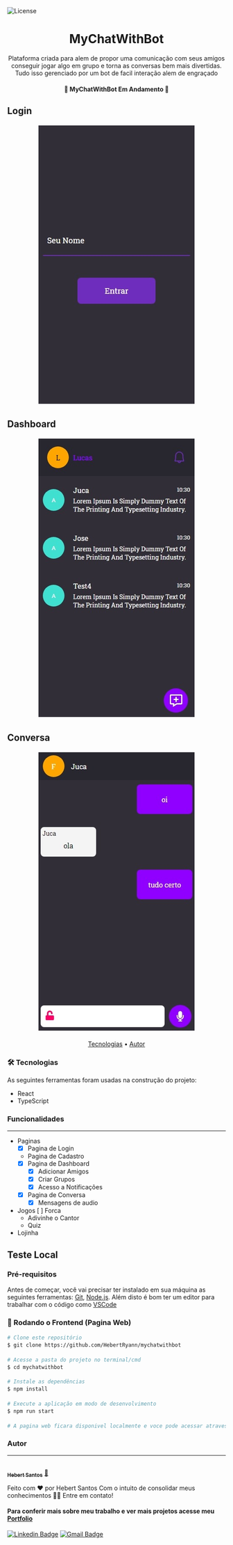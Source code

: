 <img alt="License" src="https://img.shields.io/badge/license-MIT-brightgreen">

<h1 align="center">
  MyChatWithBot
</h1>

<!-- <h3 align="center">
    <a href="https://hebertryann.github.io/react-gh-pages/#/">Teste o MyChatWithBot</a>
</h3> -->

<p align="center">
  Plataforma criada para alem de propor uma comunicação com seus amigos conseguir jogar algo em grupo e torna as conversas bem mais divertidas. Tudo isso gerenciado por um bot de facil interação alem de engraçado
</p>

<h4 align="center"> 
🚀 MyChatWithBot Em Andamento 🚧
</h4>

<h2>
  <p>Login</p>
  <div align="center">
    <img alt="Login MyChatWithBot" src="public/mychatlogin.jpeg"/>
  </div>
</h2>

<h2>
  
  <p>Dashboard</p>
    <div align="center">
      <img alt="Dashboard MyChatWithBot" src="public/mychatdashboard.jpeg"/>
    </div>
</h2>

<h2>
  <p>Conversa</p>
    <div align="center">
      <img alt="Cadastro MyChatWithBot" src="public/mychatchat.jpeg"/>
    </div>
</h2>


<p align="center">
 <a href="#-tecnologias">Tecnologias</a> • 
 <a href="#autor">Autor</a>
</p>

### 🛠 Tecnologias

As seguintes ferramentas foram usadas na construção do projeto:

- React
- TypeScript

### Funcionalidades
---
- Paginas
  - [x] Pagina de Login
  - Pagina de Cadastro
  - [x] Pagina de Dashboard
    - [x] Adicionar Amigos
    - [x] Criar Grupos
    - [x] Acesso a Notificações
  - [x] Pagina de Conversa
    - [x] Mensagens de audio
- Jogos
  [ ] Forca
  - Adivinhe o Cantor
  - Quiz
- Lojinha
  

## Teste Local
### Pré-requisitos

Antes de começar, você vai precisar ter instalado em sua máquina as seguintes ferramentas:
[Git](https://git-scm.com), [Node.js](https://nodejs.org/en/). Além disto é bom ter um editor para trabalhar com o código como [VSCode](https://code.visualstudio.com/)

### 🎲 Rodando o Frontend (Pagina Web)

```bash
# Clone este repositório
$ git clone https://github.com/HebertRyann/mychatwithbot

# Acesse a pasta do projeto no terminal/cmd
$ cd mychatwithbot

# Instale as dependências
$ npm install

# Execute a aplicação em modo de desenvolvimento
$ npm run start

# A pagina web ficara disponivel localmente e voce pode acessar atraves de <http://localhost:3000>
```

### Autor
---

<a href="https://www.linkedin.com/in/hebertryansantos/">
 <img style="border-radius: 50%;" src="https://avatars.githubusercontent.com/u/58072948?v=4" width="100px;" alt=""/>
 <br />
 <sub><b>Hebert Santos</b></sub></a> <a href="https://www.linkedin.com/in/hebertryansantos/" title="Perfil">🚀</a>

Feito com ❤️ por Hebert Santos Com o intuito de consolidar meus conhecimentos 👋🏽 Entre em contato!
#### Para conferir mais sobre meu trabalho e ver mais projetos acesse meu [Portfolio](https://hebertryann.github.io/portfolio/)

[![Linkedin Badge](https://img.shields.io/badge/-Hebert-blue?style=flat-square&logo=Linkedin&logoColor=white&link=https://www.linkedin.com/in/hebertryansantos/)](https://www.linkedin.com/in/hebertryansantos/) 
[![Gmail Badge](https://img.shields.io/badge/-hebertryann40@gmail.com-c14438?style=flat-square&logo=Gmail&logoColor=white&link=mailto:hebertryann40@gmail.com)](mailto:hebertryann40@gmail.com)



<!-- # Requisitos

### Lojiha

# --------------------------------------------- #

# Jogos ## 

### [] - Fazer a forca 

### [] - Fazer a Emojis

### [] - Fazer a Quest

# --------------------------------------------- #

# Forca #

### [] - Modal para aceitar ou recusar

### [] - Coraçoes para os erros

### [] - Escolher a palavra automatico e maual

### [] - O usuario deve poder repetir o jogo



### Request ###

# [✔] - Alert com aceita e recusa detro

# [] - Alerta de messages so pode ser mostrado se estive fora do dash e da propria coversa

# [] - Fazer o alerta de novas menssagens

# [] - A pessoa do dash em 1 tem quer a com a msg mais recete

# [✔] - fazer equest de group e a request tem que ter o ome do grupo

# [✔] - Request de grupos nao esta sendo em real time




# Animaçoes #

# [✔] - terminar as animaçoes comm css 
# [] - Selecionar o usuario criar grupos nao funciona com touch ele uga





### Menssagens ###

# [✔] - Menssagens nao estao sendo enviadas
# [] - Eviar message de audio

### Menssagens Audio ###

# [] - Eviar message de audio




### Grupos ###

# [✔] - Criar grupos nao funciona

# [✔] - Quando criar o grupo remover os selecionados

# [✔] - Nao e ter mais de um grupo um sustitui o outro

# [✔] - termiar estilos da criaçao

# [✔] - ajeitar a fuçao de press 

# [✔] - Quado remover tosos os usuarios da criaça odo grupo mover-lo para o modal aterior 

























































###### METAS PASSADAS todas feitas

## TERMINAR EM 3 DIAS, 4 DIA FAZER O MEU PERFIL

## O USUARIO QEU ESCOLHER NAO PARA A FORCA NAO DEVE VER A PALAVRA NEM OS CORAÇOES OU SEJA NAO ESCITE NO GAME

## O USUARIO QUE ESCOLHER NAO NAO PODE ENVIAR MENSAGEM

## FAZER O PERGUNTA E RESPOSTA

## 1-Mandar a quest ✔

## 2-Mudar a quest enquanto o jogo esta em andamento ✔

## 2-Mudar a quest enquanto o jogo esta em andamento ✔

## 3-COLOCAR O ACERTO REUTILIZANDO O DO EMOJIS ✔

## 4-Pergutar quatas quest eles querem 6,8,10,12 ✔

## 5-pergutas quatas temas eles vao querer 1,2 ou 3 ✔

## 8-mada ao fial quatos cada acertou ✔

## 9-colocar uma explosao de cofete e abri um modaul com um yop rankinhg ✔

## 10-FAzer o modal de win ✔

## 11- fazer o caminho aleatorio ✔

## FAZER O MEU PERFIL ADMIN

## Ajeitar a forca { Messagem de saida como do admin, camiho de escolher, caminho aleatorio, restart quando ganha e perde, nao deixar a mesma letra errada tira 2 vidas de pessoas diferente, coraçoes sendo retirados e renderizados em tela } ✔

## Ajeitar os quest { Terminado: caminho de escolher, caminho aleatorio, caminho de restart } ✔

## AJEITAR EMOJIS { FAZER O ACTIVE GAME FAZER O GAME COMEÇAR, FAZER O RESTART, TROCA A ESTRUTURA DE DADOS PARECIDO COM AS QUESTS } ✔

## e prencher todos o jogos com as informaçoes

## colocar no ar

## fazer a mensagem ao final de todos o s games para recomeça ✔

## FAZER O DIGITANDO COMO O DO FACE ✔

## COLOCAR COR NOS NOMES ✔

## MUDAR O ENVIADNO PARA O ICON ✔

## TROCA PARA LARANJA ✔

## COLOCAR O SCROLL AUTOMATICO ✔

## NAO DEIXAR 2 USUARIOS COM A MESMA COR ✔

## TROCAR A COR DAS BOLHAS DE TYPING PARA A COR DA PESSOA SO OS DOTS ✔

## QUANDO O USUARIO DER REFSRESH ELE SAI DO CAHT DE VOLTA PARA O SIGIN

# OU DESCOBRI PQ ISSO ACONTECE OU DESATIVAR xD ✔

## FAZER OS JOGUINHOS ✔

## fazer a forca UNIDOS VENCEREMOS EU E MEUS BOTS ✔

## FAZER A FORCA ACKED ✔

## DLÇ Foco na adivinhaçao depois os outros ✔

## no final fazendo um filter manda uma mesagens com os acertod de cada um ✔

## FAZER AS PALAVRAS ERRADAS ✔

## FAZER AS VIDAS ✔

## ESTILIZAR OS COMPOETS ✔

## QUADO ACAAR MADA A MESAGEM DADO OS PARAES E MOTRADO QUEM ACERTOU MAIS LETRAS E QUEM FOI DESCLASSIFICADO

## FAZER O PLAYER DE MUSICA ✔

## TERMIAR O SEARCH ✔

## FAZER O PLAYER RETRATIL ✔

## TERMIAR A PERGUTA DE DESISTECIA ✔

## MUDAR AS MENSAGENS DO SISTEMA fazer sumir X

## terminar de preencher os arrays com os emojis

## FAZER O TEMPO DAS MESSAGES -->
